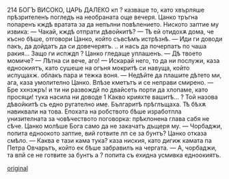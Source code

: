 ﻿214
БОГЪ ВИСОКО, ЦАРЬ ДАЛЕКО
кп ? казваше то, като хвърляше прѣзрителенъ погледъ на необраната още вечеря.
Цанко тръгна попаренъ кждѣ вратата за да непълни повѣлението. Ниското заптие му извика:
— Чакай, кждѣ отпрати дѣвойкитѣ?
— Тѣ ей отидохѫ дома, че късно бѣше, отговори Цанко, който съвсѣмъ истрѣзнѣ.
— Иди ги доводи пакъ, да дойдатъ да си довечерятъ. .. и насъ да почерпатъ по чаша ракия... Защо ги испждп ?
Цанко гледаще уплашенъ.
— Дѣ твоето момиче?
— Лѣтна си вече, аго!
— Искарай него, то да ни послужи, каза едноокиятъ, като сушеше на огъня мокритѣ си навуща, който испущахж. облакъ пара и тежка воня.
— Недѣйте да плашите дѣтето ми, ага, каза умолително Цанко.
Влѣзе кметътъ и се неправи смирено.
— Бре ххнзжръ! и ти ни развождй по двайсеть порти да хлопаме, като просяци! тука насила ни доводе 1 Какво крияхте вашитѣ... ?
Той назова дѣвойкитѣ съ едно ругателно име.
Българитѣ прѣглъщаха. Тѣ бѣхѫ навиквали на това. Епохата на робството бѣше изработпла унизителната за човѣчеството поговорка: прѣклонена глава сабя не сѣче. Цанко молѣше Бога само да не закачатъ дъщеря му.
— Чорбаджи, попита едноокото заптие, вий готвите лп се за бунтъ?
Цанко отказа смѣло.
— Каква е тази кама тука? каза ниския, като дигиж камата па Петра Овчарьтъ, който ек бѣше забравилъ на чергата.
— А, чорбаджи, та впй се не готвите за бунтъ а ? попита съ ехидна усмивка едноокиятъ.

[original](images/241.jpg)
